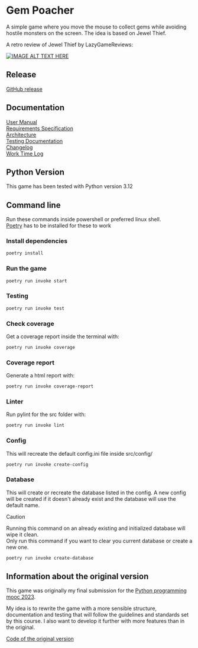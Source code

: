 # Gem Poacher

A simple game where you move the mouse to collect gems while avoiding hostile
monsters on the screen. The idea is based on Jewel Thief.

A retro review of Jewel Thief by LazyGameReviews:

[![IMAGE ALT TEXT HERE](https://img.youtube.com/vi/EIcImzLNMz8/0.jpg)](https://youtu.be/EIcImzLNMz8)

## Release

[GitHub release](https://github.com/hojahoja/Gem-Poacher/releases)

## Documentation

[User Manual](documentation/user_manual.md) \
[Requirements Specification](documentation/requirements_specification.md) \
[Architecture](documentation/architecture.md) \
[Testing Documentation](documentation/testing.md) \
[Changelog](documentation/changelog.md) \
[Work Time Log](documentation/work_time_log.md)

## Python Version

This game has been tested with Python version 3.12

## Command line

Run these commands inside powershell or preferred linux shell. \
[Poetry](https://python-poetry.org/docs/) has to be installed for these to work

### Install dependencies

```sh
poetry install
```

### Run the game

```sh
poetry run invoke start
```

### Testing

```sh
poetry run invoke test
```

### Check coverage

Get a coverage report inside the terminal with:

```sh
poetry run invoke coverage
```

### Coverage report

Generate a html report with:

```sh
poetry run invoke coverage-report
```

### Linter

Run pylint for the src folder with:

```sh
poetry run invoke lint
```

### Config

This will recreate the default config.ini file inside src/config/

```sh
poetry run invoke create-config
```

### Database

This will create or recreate the database listed in the config. A new config will be created
if it doesn't already exist and the database will use the default name.

> [!CAUTION]
> Running this command on an already existing and initialized database will wipe it clean.\
> Only run this command if you want to clear you current database or create a new one.

```sh
poetry run invoke create-database
```

## Information about the original version

This game was originally my final submission for the
[Python programming mooc 2023](https://ohjelmointi-23.mooc.fi/osa-14/4-oma-peli).

My idea is to rewrite the game with a more sensible structure, documentation and
testing that will follow the guidelines and standards set by this course. I also
want to develop it further with more features than in the original.

[Code of the original version](documentation/misc/kolikkorosvo.py)

